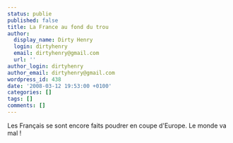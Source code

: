 ```yaml
---
status: publie
published: false
title: La France au fond du trou
author:
  display_name: Dirty Henry
  login: dirtyhenry
  email: dirtyhenry@gmail.com
  url: ''
author_login: dirtyhenry
author_email: dirtyhenry@gmail.com
wordpress_id: 438
date: '2008-03-12 19:53:00 +0100'
categories: []
tags: []
comments: []
---
```

Les Français se sont encore faits poudrer en coupe d'Europe. Le monde va mal !
